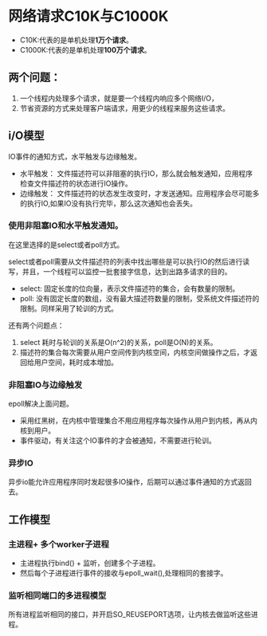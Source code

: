 # 网络请求C10K与C1000K

- C10K:代表的是单机处理**1万个请求**。
- C1000K:代表的是单机处理**100万个请求**。

## 两个问题：

1. 一个线程内处理多个请求，就是要一个线程内响应多个网络I/O，
2. 节省资源的方式来处理客户端请求，用更少的线程来服务这些请求。

## i/O模型

IO事件的通知方式，水平触发与边缘触发。

- 水平触发： 文件描述符可以非阻塞的执行IO，那么就会触发通知，应用程序检查文件描述符的状态进行IO操作。
- 边缘触发： 文件描述符的状态发生改变时，才发送通知。应用程序会尽可能多的执行IO,如果IO没有执行完毕，那么这次通知也会丢失。

### 使用非阻塞IO和水平触发通知。

在这里选择的是select或者poll方式。

select或者poll需要从文件描述符的列表中找出哪些是可以执行IO的然后进行读写，并且，一个线程可以监控一批套接字信息，达到出路多请求的目的。

- select: 固定长度的位向量，表示文件描述符的集合，会有数量的限制。
- poll: 没有固定长度的数组，没有最大描述符数量的限制，受系统文件描述符的限制。同样采用了轮训的方式。
  
还有两个问题点：

1. select 耗时与轮训的关系是O(n^2)的关系，poll是O(N)的关系。
2. 描述符的集合每次需要从用户空间传到内核空间，内核空间做操作之后，才返回给用户空间，耗时成本增加。

### 非阻塞IO与边缘触发

epoll解决上面问题。

- 采用红黑树，在内核中管理集合不用应用程序每次操作从用户到内核，再从内核到用户。
- 事件驱动，有关注这个IO事件的才会被通知，不需要进行轮训。
  
### 异步IO

异步io能允许应用程序同时发起很多IO操作，后期可以通过事件通知的方式返回去。

## 工作模型

### 主进程+ 多个worker子进程

- 主进程执行bind() + 监听，创建多个子进程。
- 然后每个子进程进行事件的接收与epoll_wait(),处理相同的套接字。
  
### 监听相同端口的多进程模型

所有进程监听相同的接口，并开启SO_REUSEPORT选项，让内核去做监听这些进程。

